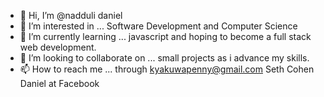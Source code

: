 - 👋 Hi, I’m @nadduli daniel
- 👀 I’m interested in ...
Software Development and Computer Science
- 🌱 I’m currently learning ...
javascript  and hoping to become a full stack web development.
- 💞️ I’m looking to collaborate on ...
small projects as  i advance my skills.
- 📫 How to reach me ...
through kyakuwapenny@gmail.com
Seth Cohen Daniel at Facebook

<!---
nadduli/nadduli is a ✨ special ✨ repository because its `README.md` (this file) appears on your GitHub profile.
You can click the Preview link to take a look at your changes.
--->
